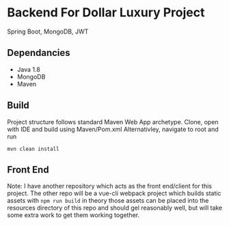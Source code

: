 # Backend For Dollar Luxury Project
Spring Boot, MongoDB, JWT

## Dependancies

 - Java 1.8
 - MongoDB
 - Maven

## Build

Project structure follows standard Maven Web App archetype. Clone, open with IDE and build using Maven/Pom.xml
Alternativley, navigate to root and run 

```
mvn clean install
```

## Front End

Note: I have another repository which acts as the front end/client for this project.
The other repo will be a vue-cli webpack project which builds static assets with `npm run build` in theory those assets can be 
placed into the resources directory of this repo and should gel reasonably well, but will take some extra work to get them working
together.

